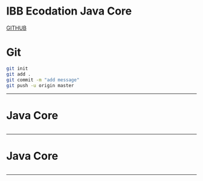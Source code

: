 # IBB Ecodation Java Core

[GITHUB](https://github.com/okangulsevil)

# Git
```sh
git init
git add . 
git commit -m "add message"
git push -u origin master
```
---

# Java Core
```sh

```
---

# Java Core
```sh

```
---